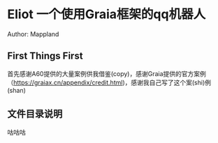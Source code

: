 # Eliot 一个使用Graia框架的qq机器人
Author: Mappland
## First Things First
首先感谢A60提供的大量案例供我借鉴(copy)，感谢Graia提供的官方案例（https://graiax.cn/appendix/credit.html)，感谢我自己写了这个案(shi)例(shan)

## 文件目录说明
咕咕咕

